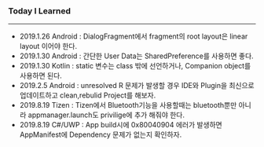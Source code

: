 ### Today I Learned

***

* 2019.1.26 Android : DialogFragment에서 fragment의 root layout은 linear layout 이어야 한다.
* 2019.1.30 Android : 간단한 User Data는 SharedPreference를 사용하면 좋다.
* 2019.1.30 Kotlin : static 변수는 class 밖에 선언하거나, Companion object를 사용하면 된다.
* 2019.2.5 Android : unresolved R 문제가 발생할 경우 IDE와 Plugin을 최신으로 업데이트하고 clean,rebulid Project를 해보자.
* 2019.8.19 Tizen : Tizen에서 Bluetooth기능을 사용할때는 bluetooth뿐만 아니라 appmanager.launch도 privilige에 추가 해줘야 한다.
* 2019.8.19 C#/UWP : App build시에 0x80040904 에러가 발생하면 AppManifest에 Dependency 문제가 없는지 확인하자.
